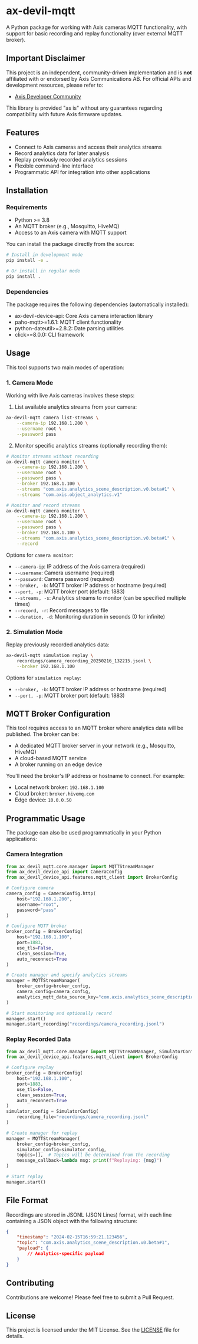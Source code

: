 # ax-devil-mqtt

A Python package for working with Axis cameras MQTT functionality, with support for basic recording and replay functionality (over external MQTT broker).

## Important Disclaimer

This project is an independent, community-driven implementation and is **not** affiliated with or endorsed by Axis Communications AB. For official APIs and development resources, please refer to:
- [Axis Developer Community](https://www.axis.com/en-us/developer)

This library is provided "as is" without any guarantees regarding compatibility with future Axis firmware updates.


## Features

- Connect to Axis cameras and access their analytics streams
- Record analytics data for later analysis
- Replay previously recorded analytics sessions
- Flexible command-line interface
- Programmatic API for integration into other applications

## Installation

### Requirements
- Python >= 3.8
- An MQTT broker (e.g., Mosquitto, HiveMQ)
- Access to an Axis camera with MQTT support

You can install the package directly from the source:

```bash
# Install in development mode
pip install -e .

# Or install in regular mode
pip install .
```

### Dependencies

The package requires the following dependencies (automatically installed):
- ax-devil-device-api: Core Axis camera interaction library
- paho-mqtt>=1.6.1: MQTT client functionality
- python-dateutil>=2.8.2: Date parsing utilities
- click>=8.0.0: CLI framework

## Usage

This tool supports two main modes of operation:

### 1. Camera Mode

Working with live Axis cameras involves these steps:

1. List available analytics streams from your camera:
```bash
ax-devil-mqtt camera list-streams \
    --camera-ip 192.168.1.200 \
    --username root \
    --password pass
```

2. Monitor specific analytics streams (optionally recording them):
```bash
# Monitor streams without recording
ax-devil-mqtt camera monitor \
    --camera-ip 192.168.1.200 \
    --username root \
    --password pass \
    --broker 192.168.1.100 \
    --streams "com.axis.analytics_scene_description.v0.beta#1" \
    --streams "com.axis.object_analytics.v1"

# Monitor and record streams
ax-devil-mqtt camera monitor \
    --camera-ip 192.168.1.200 \
    --username root \
    --password pass \
    --broker 192.168.1.100 \
    --streams "com.axis.analytics_scene_description.v0.beta#1" \
    --record
```

Options for `camera monitor`:
- `--camera-ip`: IP address of the Axis camera (required)
- `--username`: Camera username (required)
- `--password`: Camera password (required)
- `--broker, -b`: MQTT broker IP address or hostname (required)
- `--port, -p`: MQTT broker port (default: 1883)
- `--streams, -s`: Analytics streams to monitor (can be specified multiple times)
- `--record, -r`: Record messages to file
- `--duration, -d`: Monitoring duration in seconds (0 for infinite)

### 2. Simulation Mode

Replay previously recorded analytics data:

```bash
ax-devil-mqtt simulation replay \
    recordings/camera_recording_20250216_132215.jsonl \
    --broker 192.168.1.100
```

Options for `simulation replay`:
- `--broker, -b`: MQTT broker IP address or hostname (required)
- `--port, -p`: MQTT broker port (default: 1883)

## MQTT Broker Configuration

This tool requires access to an MQTT broker where analytics data will be published. The broker can be:
- A dedicated MQTT broker server in your network (e.g., Mosquitto, HiveMQ)
- A cloud-based MQTT service
- A broker running on an edge device

You'll need the broker's IP address or hostname to connect. For example:
- Local network broker: `192.168.1.100`
- Cloud broker: `broker.hivemq.com`
- Edge device: `10.0.0.50`

## Programmatic Usage

The package can also be used programmatically in your Python applications:

### Camera Integration

```python
from ax_devil_mqtt.core.manager import MQTTStreamManager
from ax_devil_device_api import CameraConfig
from ax_devil_device_api.features.mqtt_client import BrokerConfig

# Configure camera
camera_config = CameraConfig.http(
    host="192.168.1.200",
    username="root",
    password="pass"
)

# Configure MQTT broker
broker_config = BrokerConfig(
    host="192.168.1.100",
    port=1883,
    use_tls=False,
    clean_session=True,
    auto_reconnect=True
)

# Create manager and specify analytics streams
manager = MQTTStreamManager(
    broker_config=broker_config,
    camera_config=camera_config,
    analytics_mqtt_data_source_key="com.axis.analytics_scene_description.v0.beta#1"
)

# Start monitoring and optionally record
manager.start()
manager.start_recording("recordings/camera_recording.jsonl")
```

### Replay Recorded Data

```python
from ax_devil_mqtt.core.manager import MQTTStreamManager, SimulatorConfig
from ax_devil_device_api.features.mqtt_client import BrokerConfig

# Configure replay
broker_config = BrokerConfig(
    host="192.168.1.100",
    port=1883,
    use_tls=False,
    clean_session=True,
    auto_reconnect=True
)
simulator_config = SimulatorConfig(
    recording_file="recordings/camera_recording.jsonl"
)

# Create manager for replay
manager = MQTTStreamManager(
    broker_config=broker_config,
    simulator_config=simulator_config,
    topics=[],  # Topics will be determined from the recording
    message_callback=lambda msg: print(f"Replaying: {msg}")
)

# Start replay
manager.start()
```

## File Format

Recordings are stored in JSONL (JSON Lines) format, with each line containing a JSON object with the following structure:

```json
{
    "timestamp": "2024-02-15T16:59:21.123456",
    "topic": "com.axis.analytics_scene_description.v0.beta#1",
    "payload": {
        // Analytics-specific payload
    }
}
```
 
## Contributing

Contributions are welcome! Please feel free to submit a Pull Request.

## License

This project is licensed under the MIT License. See the [LICENSE](LICENSE) file for details.
